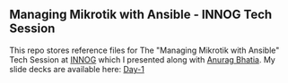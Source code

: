 ## Managing Mikrotik with Ansible - INNOG Tech Session

This repo stores reference files for The "Managing Mikrotik with Ansible" Tech Session at [INNOG](https://innog.net) which I presented along with [Anurag Bhatia](https://github.com/anuragbhatia/). My slide decks are available here: [Day-1](https://docs.google.com/presentation/d/16JVgL839oNvCSBSrSB5L7-xu-aZjZnQSvu10QBD8SC4/edit?usp=sharing)

